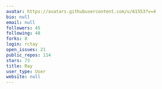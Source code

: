 ```yaml
---
avatar: https://avatars.githubusercontent.com/u/61553?v=4
bio: null
email: null
followers: 45
following: 48
forks: 8
login: rctay
open_issues: 21
public_repos: 114
stars: 73
title: Ray
user_type: User
website: null
---
```

